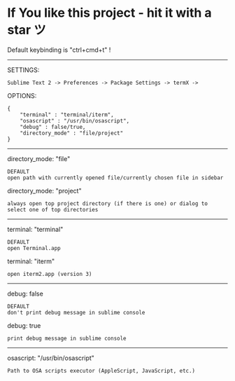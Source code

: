 # If You like this project - hit it with a star ツ

Default keybinding is "ctrl+cmd+t" !

---

SETTINGS:

    Sublime Text 2 -> Preferences -> Package Settings -> termX ->

OPTIONS:

    {
        "terminal" : "terminal/iterm",
        "osascript" : "/usr/bin/osascript",
        "debug" : false/true,
        "directory_mode" : "file/project"
    }


---

directory_mode: "file"

    DEFAULT
    open path with currently opened file/currently chosen file in sidebar

directory_mode: "project"

    always open top project directory (if there is one) or dialog to select one of top directories

---

terminal: "terminal"

    DEFAULT
    open Terminal.app

terminal: "iterm"

    open iterm2.app (version 3)

---

debug: false

    DEFAULT
    don't print debug message in sublime console

debug: true

    print debug message in sublime console

---

osascript: "/usr/bin/osascript"

    Path to OSA scripts executor (AppleScript, JavaScript, etc.)
